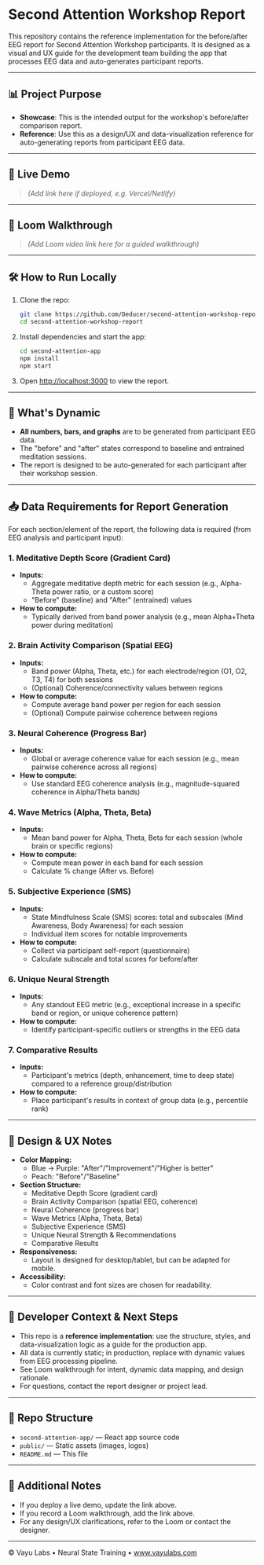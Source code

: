 # Second Attention Workshop Report

This repository contains the reference implementation for the before/after EEG report for Second Attention Workshop participants. It is designed as a visual and UX guide for the development team building the app that processes EEG data and auto-generates participant reports.

---

## 📊 Project Purpose
- **Showcase**: This is the intended output for the workshop's before/after comparison report.
- **Reference**: Use this as a design/UX and data-visualization reference for auto-generating reports from participant EEG data.

---

## 🚀 Live Demo
> _(Add link here if deployed, e.g. Vercel/Netlify)_

---

## 🎥 Loom Walkthrough
> _(Add Loom video link here for a guided walkthrough)_

---

## 🛠️ How to Run Locally
1. Clone the repo:
   ```bash
   git clone https://github.com/Deducer/second-attention-workshop-report.git
   cd second-attention-workshop-report
   ```
2. Install dependencies and start the app:
   ```bash
   cd second-attention-app
   npm install
   npm start
   ```
3. Open [http://localhost:3000](http://localhost:3000) to view the report.

---

## 🧠 What's Dynamic
- **All numbers, bars, and graphs** are to be generated from participant EEG data.
- The "before" and "after" states correspond to baseline and entrained meditation sessions.
- The report is designed to be auto-generated for each participant after their workshop session.

---

## 📥 Data Requirements for Report Generation
For each section/element of the report, the following data is required (from EEG analysis and participant input):

### 1. Meditative Depth Score (Gradient Card)
- **Inputs:**
  - Aggregate meditative depth metric for each session (e.g., Alpha-Theta power ratio, or a custom score)
  - "Before" (baseline) and "After" (entrained) values
- **How to compute:**
  - Typically derived from band power analysis (e.g., mean Alpha+Theta power during meditation)

### 2. Brain Activity Comparison (Spatial EEG)
- **Inputs:**
  - Band power (Alpha, Theta, etc.) for each electrode/region (O1, O2, T3, T4) for both sessions
  - (Optional) Coherence/connectivity values between regions
- **How to compute:**
  - Compute average band power per region for each session
  - (Optional) Compute pairwise coherence between regions

### 3. Neural Coherence (Progress Bar)
- **Inputs:**
  - Global or average coherence value for each session (e.g., mean pairwise coherence across all regions)
- **How to compute:**
  - Use standard EEG coherence analysis (e.g., magnitude-squared coherence in Alpha/Theta bands)

### 4. Wave Metrics (Alpha, Theta, Beta)
- **Inputs:**
  - Mean band power for Alpha, Theta, Beta for each session (whole brain or specific regions)
- **How to compute:**
  - Compute mean power in each band for each session
  - Calculate % change (After vs. Before)

### 5. Subjective Experience (SMS)
- **Inputs:**
  - State Mindfulness Scale (SMS) scores: total and subscales (Mind Awareness, Body Awareness) for each session
  - Individual item scores for notable improvements
- **How to compute:**
  - Collect via participant self-report (questionnaire)
  - Calculate subscale and total scores for before/after

### 6. Unique Neural Strength
- **Inputs:**
  - Any standout EEG metric (e.g., exceptional increase in a specific band or region, or unique coherence pattern)
- **How to compute:**
  - Identify participant-specific outliers or strengths in the EEG data

### 7. Comparative Results
- **Inputs:**
  - Participant's metrics (depth, enhancement, time to deep state) compared to a reference group/distribution
- **How to compute:**
  - Place participant's results in context of group data (e.g., percentile rank)

---

## 🎨 Design & UX Notes
- **Color Mapping:**
  - Blue → Purple: "After"/"Improvement"/"Higher is better"
  - Peach: "Before"/"Baseline"
- **Section Structure:**
  - Meditative Depth Score (gradient card)
  - Brain Activity Comparison (spatial EEG, coherence)
  - Neural Coherence (progress bar)
  - Wave Metrics (Alpha, Theta, Beta)
  - Subjective Experience (SMS)
  - Unique Neural Strength & Recommendations
  - Comparative Results
- **Responsiveness:**
  - Layout is designed for desktop/tablet, but can be adapted for mobile.
- **Accessibility:**
  - Color contrast and font sizes are chosen for readability.

---

## 📝 Developer Context & Next Steps
- This repo is a **reference implementation**: use the structure, styles, and data-visualization logic as a guide for the production app.
- All data is currently static; in production, replace with dynamic values from EEG processing pipeline.
- See Loom walkthrough for intent, dynamic data mapping, and design rationale.
- For questions, contact the report designer or project lead.

---

## 📂 Repo Structure
- `second-attention-app/` — React app source code
- `public/` — Static assets (images, logos)
- `README.md` — This file

---

## 📣 Additional Notes
- If you deploy a live demo, update the link above.
- If you record a Loom walkthrough, add the link above.
- For any design/UX clarifications, refer to the Loom or contact the designer.

---

© Vayu Labs • Neural State Training • www.vayulabs.com 